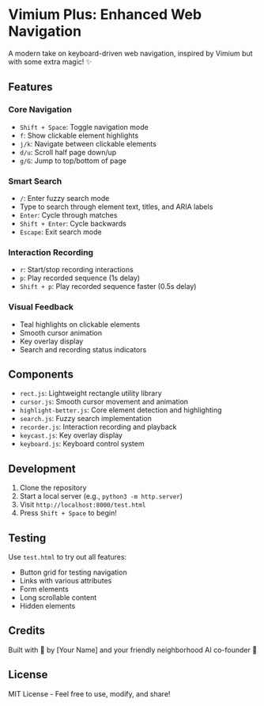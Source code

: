 # Vimium Plus: Enhanced Web Navigation

A modern take on keyboard-driven web navigation, inspired by Vimium but with some extra magic! ✨

## Features

### Core Navigation
- `Shift + Space`: Toggle navigation mode
- `f`: Show clickable element highlights
- `j/k`: Navigate between clickable elements
- `d/u`: Scroll half page down/up
- `g/G`: Jump to top/bottom of page

### Smart Search
- `/`: Enter fuzzy search mode
- Type to search through element text, titles, and ARIA labels
- `Enter`: Cycle through matches
- `Shift + Enter`: Cycle backwards
- `Escape`: Exit search mode

### Interaction Recording
- `r`: Start/stop recording interactions
- `p`: Play recorded sequence (1s delay)
- `Shift + p`: Play recorded sequence faster (0.5s delay)

### Visual Feedback
- Teal highlights on clickable elements
- Smooth cursor animation
- Key overlay display
- Search and recording status indicators

## Components

- `rect.js`: Lightweight rectangle utility library
- `cursor.js`: Smooth cursor movement and animation
- `highlight-better.js`: Core element detection and highlighting
- `search.js`: Fuzzy search implementation
- `recorder.js`: Interaction recording and playback
- `keycast.js`: Key overlay display
- `keyboard.js`: Keyboard control system

## Development

1. Clone the repository
2. Start a local server (e.g., `python3 -m http.server`)
3. Visit `http://localhost:8000/test.html`
4. Press `Shift + Space` to begin!

## Testing

Use `test.html` to try out all features:
- Button grid for testing navigation
- Links with various attributes
- Form elements
- Long scrollable content
- Hidden elements

## Credits

Built with 💖 by [Your Name] and your friendly neighborhood AI co-founder 🤖

## License

MIT License - Feel free to use, modify, and share!
